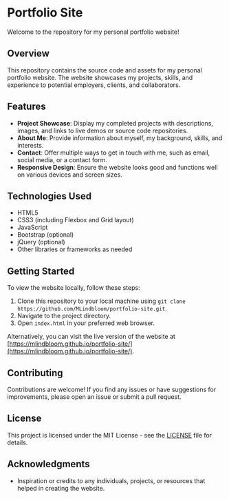 # Portfolio Site

Welcome to the repository for my personal portfolio website!

## Overview

This repository contains the source code and assets for my personal portfolio website. The website showcases my projects, skills, and experience to potential employers, clients, and collaborators.

## Features

- **Project Showcase**: Display my completed projects with descriptions, images, and links to live demos or source code repositories.
- **About Me**: Provide information about myself, my background, skills, and interests.
- **Contact**: Offer multiple ways to get in touch with me, such as email, social media, or a contact form.
- **Responsive Design**: Ensure the website looks good and functions well on various devices and screen sizes.

## Technologies Used

- HTML5
- CSS3 (including Flexbox and Grid layout)
- JavaScript
- Bootstrap (optional)
- jQuery (optional)
- Other libraries or frameworks as needed

## Getting Started

To view the website locally, follow these steps:

1. Clone this repository to your local machine using `git clone https://github.com/MLindbloom/portfolio-site.git`.
2. Navigate to the project directory.
3. Open `index.html` in your preferred web browser.

Alternatively, you can visit the live version of the website at [https://mlindbloom.github.io/portfolio-site/](https://mlindbloom.github.io/portfolio-site/).

## Contributing

Contributions are welcome! If you find any issues or have suggestions for improvements, please open an issue or submit a pull request.

## License

This project is licensed under the MIT License - see the [LICENSE](LICENSE) file for details.

## Acknowledgments

- Inspiration or credits to any individuals, projects, or resources that helped in creating the website.
